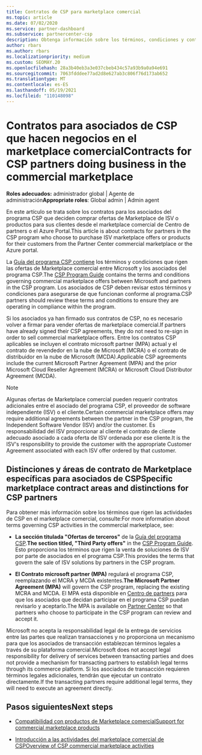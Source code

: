 ```yaml
---
title: Contratos de CSP para marketplace comercial
ms.topic: article
ms.date: 07/02/2020
ms.service: partner-dashboard
ms.subservice: partnercenter-csp
description: Obtenga información sobre los términos, condiciones y contratos de las suscripciones a productos de ISV de terceros adquiridos por asociados de CSP en el marketplace comercial.
author: rbars
ms.author: rbars
ms.localizationpriority: medium
ms.custom: SEOMAY.20
ms.openlocfilehash: 28a3b40eb3a3e037cbeb434c57a93b9a0a94e691
ms.sourcegitcommit: 7063fdddee77ad2d8e627ab3c806f76d173ab652
ms.translationtype: MT
ms.contentlocale: es-ES
ms.lasthandoff: 05/19/2021
ms.locfileid: "110148098"
---
```

# <a name="contracts-for-csp-partners-doing-business-in-the-commercial-marketplace"></a><span data-ttu-id="70e00-103">Contratos para asociados de CSP que hacen negocios en el marketplace comercial</span><span class="sxs-lookup"><span data-stu-id="70e00-103">Contracts for CSP partners doing business in the commercial marketplace</span></span>


<span data-ttu-id="70e00-104">**Roles adecuados:** administrador global | Agente de administración</span><span class="sxs-lookup"><span data-stu-id="70e00-104">**Appropriate roles**: Global admin | Admin agent</span></span>

<span data-ttu-id="70e00-105">En este artículo se trata sobre los contratos para los asociados del programa CSP que deciden comprar ofertas de Marketplace de ISV o productos para sus clientes desde el marketplace comercial de Centro de partners o el Azure Portal.</span><span class="sxs-lookup"><span data-stu-id="70e00-105">This article is about contracts for partners in the CSP program who choose to purchase ISV marketplace offers or products for their customers from the Partner Center commercial marketplace or the Azure portal.</span></span>

<span data-ttu-id="70e00-106">La [Guía del programa CSP contiene](https://go.microsoft.com/fwlink/p/?LinkId=617100) los términos y condiciones que rigen las ofertas de Marketplace comercial entre Microsoft y los asociados del programa CSP.</span><span class="sxs-lookup"><span data-stu-id="70e00-106">The [CSP Program Guide](https://go.microsoft.com/fwlink/p/?LinkId=617100) contains the terms and conditions governing commercial marketplace offers between Microsoft and partners in the CSP program.</span></span> <span data-ttu-id="70e00-107">Los asociados de CSP deben revisar estos términos y condiciones para asegurarse de que funcionan conforme al programa.</span><span class="sxs-lookup"><span data-stu-id="70e00-107">CSP partners should review these terms and conditions to ensure they are operating in compliance within the program.</span></span>  

<span data-ttu-id="70e00-108">Si los asociados ya han firmado sus contratos de CSP, no es necesario volver a firmar para vender ofertas de marketplace comercial.</span><span class="sxs-lookup"><span data-stu-id="70e00-108">If partners have already signed their CSP agreements, they do not need to re-sign in order to sell commercial marketplace offers.</span></span> <span data-ttu-id="70e00-109">Entre los contratos CSP aplicables se incluyen el contrato microsoft partner (MPA) actual y el contrato de revendedor en la nube de Microsoft (MCRA) o el contrato de distribuidor en la nube de Microsoft (MCDA).</span><span class="sxs-lookup"><span data-stu-id="70e00-109">Applicable CSP agreements include the current Microsoft Partner Agreement (MPA) and the prior Microsoft Cloud Reseller Agreement (MCRA) or Microsoft Cloud Distributor Agreement (MCDA).</span></span>

>[!NOTE]
> <span data-ttu-id="70e00-110">Algunas ofertas de Marketplace comercial pueden requerir contratos adicionales entre el asociado del programa CSP, el proveedor de software independiente (ISV) o el cliente.</span><span class="sxs-lookup"><span data-stu-id="70e00-110">Certain commercial marketplace offers may require additional agreements between the partner in the CSP program, the Independent Software Vendor (ISV) and/or the customer.</span></span> <span data-ttu-id="70e00-111">Es responsabilidad del ISV proporcionar al cliente el contrato de cliente adecuado asociado a cada oferta de ISV ordenada por ese cliente.</span><span class="sxs-lookup"><span data-stu-id="70e00-111">It is the ISV's responsibility to provide the customer with the appropriate Customer Agreement associated with each ISV offer ordered by that customer.</span></span>

## <a name="specific-marketplace-contract-areas-and-distinctions-for-csp-partners"></a><span data-ttu-id="70e00-112">Distinciones y áreas de contrato de Marketplace específicas para asociados de CSP</span><span class="sxs-lookup"><span data-stu-id="70e00-112">Specific marketplace contract areas and distinctions for CSP partners</span></span>

<span data-ttu-id="70e00-113">Para obtener más información sobre los términos que rigen las actividades de CSP en el marketplace comercial, consulte:</span><span class="sxs-lookup"><span data-stu-id="70e00-113">For more information about terms governing CSP activities in the commercial marketplace, see:</span></span>

- <span data-ttu-id="70e00-114">**La sección titulada "Ofertas de terceros"** de la [Guía del programa CSP](https://go.microsoft.com/fwlink/p/?LinkId=617100).</span><span class="sxs-lookup"><span data-stu-id="70e00-114">**The section titled, "Third Party offers"** in the [CSP Program Guide](https://go.microsoft.com/fwlink/p/?LinkId=617100).</span></span> <span data-ttu-id="70e00-115">Esto proporciona los términos que rigen la venta de soluciones de ISV por parte de asociados en el programa CSP.</span><span class="sxs-lookup"><span data-stu-id="70e00-115">This provides the terms that govern the sale of ISV solutions by partners in the CSP program.</span></span>

- <span data-ttu-id="70e00-116">**El Contrato microsoft partner (MPA)** regulará el programa CSP, reemplazando el MCRA y MCDA existentes.</span><span class="sxs-lookup"><span data-stu-id="70e00-116">**The Microsoft Partner Agreement (MPA)** will govern the CSP program, replacing the existing MCRA and MCDA.</span></span> <span data-ttu-id="70e00-117">El MPA está disponible en [Centro de partners](https://partner.microsoft.com/pcv/dashboard/overview) para que los asociados que decidan participar en el programa CSP puedan revisarlo y aceptarlo.</span><span class="sxs-lookup"><span data-stu-id="70e00-117">The MPA is available on [Partner Center](https://partner.microsoft.com/pcv/dashboard/overview) so that partners who choose to participate in the CSP program can review and accept it.</span></span>
  
<span data-ttu-id="70e00-118">Microsoft no acepta la responsabilidad legal de la entrega de servicios entre las partes que realizan transacciones y no proporciona un mecanismo para que los asociados de transacción establezcan términos legales a través de su plataforma comercial.</span><span class="sxs-lookup"><span data-stu-id="70e00-118">Microsoft does not accept legal responsibility for delivery of services between transacting parties and does not provide a mechanism for transacting partners to establish legal terms through its commerce platform.</span></span> <span data-ttu-id="70e00-119">Si los asociados de transacción requieren términos legales adicionales, tendrán que ejecutar un contrato directamente.</span><span class="sxs-lookup"><span data-stu-id="70e00-119">If the transacting partners require additional legal terms, they will need to execute an agreement directly.</span></span>

## <a name="next-steps"></a><span data-ttu-id="70e00-120">Pasos siguientes</span><span class="sxs-lookup"><span data-stu-id="70e00-120">Next steps</span></span>

- [<span data-ttu-id="70e00-121">Compatibilidad con productos de Marketplace comercial</span><span class="sxs-lookup"><span data-stu-id="70e00-121">Support for commercial marketplace products</span></span>](csp-commercial-marketplace-support.md)

- [<span data-ttu-id="70e00-122">Introducción a las actividades del marketplace comercial de CSP</span><span class="sxs-lookup"><span data-stu-id="70e00-122">Overview of CSP commercial marketplace activities</span></span>](csp-commercial-marketplace-overview.md)
